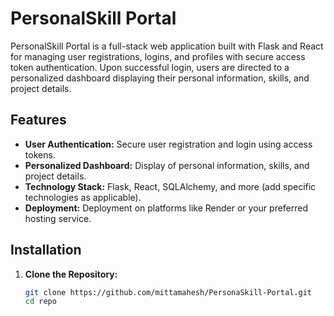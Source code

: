 # PersonalSkill Portal

PersonalSkill Portal is a full-stack web application built with Flask and React for managing user registrations, logins, and profiles with secure access token authentication. Upon successful login, users are directed to a personalized dashboard displaying their personal information, skills, and project details.

## Features

- **User Authentication:** Secure user registration and login using access tokens.
- **Personalized Dashboard:** Display of personal information, skills, and project details.
- **Technology Stack:** Flask, React, SQLAlchemy, and more (add specific technologies as applicable).
- **Deployment:** Deployment on platforms like Render or your preferred hosting service.

## Installation

1. **Clone the Repository:**
   ```bash
   git clone https://github.com/mittamahesh/PersonaSkill-Portal.git
   cd repo
